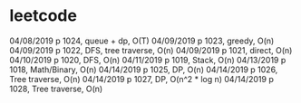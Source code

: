 # leetcode

04/08/2019	p 1024, queue + dp, O(T)
04/09/2019	p 1023, greedy, O(n)
04/09/2019	p 1022, DFS, tree traverse, O(n)
04/09/2019	p 1021, direct, O(n)
04/10/2019	p 1020, DFS, O(n)
04/11/2019	p 1019, Stack, O(n)
04/13/2019	p 1018, Math/Binary, O(n)
04/14/2019  p 1025, DP, O(n)
04/14/2019  p 1026, Tree traverse, O(n)
04/14/2019  p 1027, DP, O(n^2 * log n)
04/14/2019  p 1028, Tree traverse, O(n)
